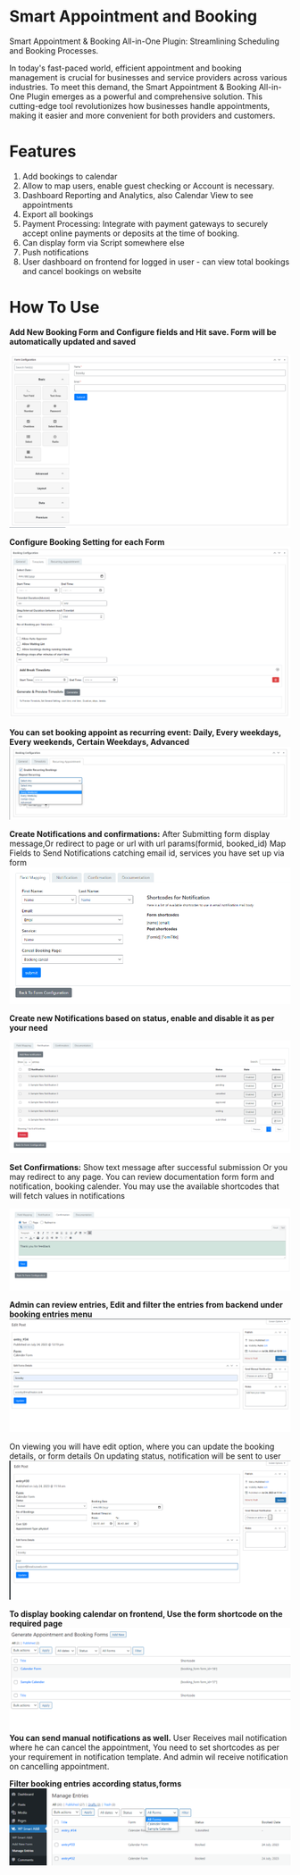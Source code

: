 # Smart Appointment and Booking
Smart Appointment & Booking All-in-One Plugin: Streamlining Scheduling and Booking Processes.

In today's fast-paced world, efficient appointment and booking management is crucial for businesses and service providers across various industries. To meet this demand, the Smart Appointment & Booking All-in-One Plugin emerges as a powerful and comprehensive solution. This cutting-edge tool revolutionizes how businesses handle appointments, making it easier and more convenient for both providers and customers.

# Features
	
1. Add bookings to calendar 
2. Allow to map users, enable guest checking or Account is necessary.
3. Dashboard Reporting and Analytics, also Calendar View to see appointments
4. Export all bookings
5. Payment Processing: Integrate with payment gateways to securely accept online payments or deposits at the time of booking. 
6. Can display form via Script somewhere else
7. Push notifications
8. User dashboard on frontend for logged in user - can view total bookings and cancel bookings on website

# How To Use

**Add New Booking Form and Configure fields and Hit save. Form will be automatically updated and  saved**

![Screenshot](resource/img/Screenshot_1.png)

**Configure Booking Setting for each Form**
![Screenshot](resource/img/Screenshot_2.png)

**You can set booking appoint as recurring event: Daily, Every  weekdays, Every weekends, Certain Weekdays, Advanced**
![Screenshot](resource/img/Screenshot_3.png)

**Create Notifications and confirmations:** After Submitting form display message,Or redirect to page or url with url params(formid, booked_id)
Map Fields to Send Notifications catching email id, services you have set up via form
![Screenshot](resource/img/Screenshot_4.png)

**Create new Notifications based on status, enable and disable it as per your need**

![Screenshot](resource/img/Screenshot_5.png)

**Set Confirmations:** Show text message after successful submission Or you may redirect to any page.
You can review documentation form form and notification, booking calender. You may use the available shortcodes that will fetch values in notifications

![Screenshot](resource/img/Screenshot_6.png)

**Admin can review entries, Edit and filter the entries from backend under booking entries menu**
![Screenshot](resource/img/Screenshot_7.png)

On viewing you will have edit option, where you can update the booking details, or form details
On updating status, notification will be sent to user
![Screenshot](resource/img/Screenshot_8.png)

**To display booking calendar on frontend, Use the form shortcode on the required page**
![Screenshot](resource/img/Screenshot_9.png)
**You can send manual notifications as well.**
User Receives mail notification where he can cancel the appointment, You need to set shortcodes as per your requirement in notification template.
And admin wil receive notification on cancelling appointment.

**Filter booking entries according status,forms**
![Screenshot](resource/img/Screenshot_10.png)

